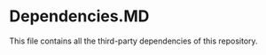 # Dependencies.MD

This file contains all the third-party dependencies of this repository.

[@types/*]: (https://github.com/DefinitelyTyped/DefinitelyTyped)
[@typescript-eslint]: (https://github.com/typescript-eslint/typescript-eslint)
[ahooks]: (https://github.com/alibaba/hooks)
[case]: (https://github.com/nbubna/Case)
[eslint-plugin-import]: (https://github.com/import-js/eslint-plugin-import)
[eslint]: (https://github.com/eslint/eslint)
[history]: (https://github.com/remix-run/history)
[husky]: (https://github.com/typicode/husky)
[jest]: (https://github.com/jestjs/jest)
[mini-css-extract-plugin]: (https://github.com/webpack-contrib/mini-css-extract-plugin)
[oauth-pkce]: (https://github.com/coolgk/utils/tree/master/oauth-pkce)
[plop]: (https://github.com/plopjs/plop)
[react-redux]: (https://github.com/reduxjs/react-redux)
[react-router-dom]: (https://github.com/remix-run/react-router)
[react]: (https://github.com/facebook/react)
[redux-first-history]: (https://github.com/salvoravida/redux-first-history)
[redux-toolkit]: (https://redux-toolkit.js.org/)
[sass]: (https://github.com/sass/sass)
[tauri]: https://github.com/tauri-apps/tauri
[testing-library]: (https://github.com/testing-library)
[ts-jest]: (https://github.com/kulshekhar/ts-jest)
[ts-node]: (https://github.com/TypeStrong/ts-node)
[typescript]: (https://github.com/Microsoft/TypeScript)
[vite]: (https://github.com/vitejs/vite)
[lingui]: (https://github.com/lingui/js-lingui)
